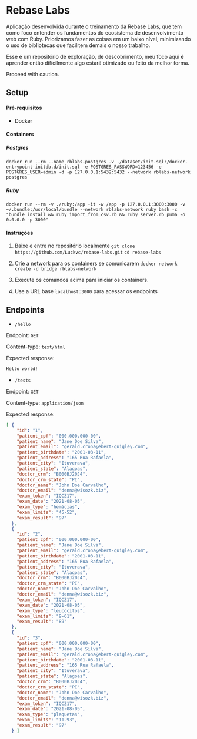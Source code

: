 # Rebase Labs

Aplicação desenvolvida durante o treinamento da Rebase Labs, que tem como foco entender os fundamentos do ecosistema de desenvolvimento web com Ruby. Priorizamos fazer as coisas em um baixo nível, minimizando o uso de bibliotecas que facilitem demais o nosso trabalho.

Esse é um repositório de exploração, de descobrimento, meu foco aqui é aprender então difícilmente algo estará otimizado ou feito da melhor forma. 

Proceed with caution. 

## Setup

#### Pré-requisitos

- Docker

#### Containers

##### Postgres
`docker run --rm --name rblabs-postgres -v ./dataset/init.sql:/docker-entrypoint-initdb.d/init.sql -e POSTGRES_PASSWORD=123456 -e POSTGRES_USER=admin -d -p 127.0.0.1:5432:5432 --network rblabs-network postgres`

##### Ruby
`docker run --rm -v ./ruby:/app -it -w /app -p 127.0.0.1:3000:3000 -v ~/.bundle:/usr/local/bundle --network rblabs-network ruby bash -c "bundle install && ruby import_from_csv.rb && ruby server.rb puma -o 0.0.0.0 -p 3000"`

#### Instruções

1. Baixe e entre no repositório localmente
`git clone https://github.com/Luckvc/rebase-labs.git`
`cd rebase-labs`

2. Crie a network para os containers se comunicarem
`docker network create -d bridge rblabs-network`

3. Execute os comandos acima para iniciar os containers.

4. Use a URL base `localhost:3000` para acessar os endpoints


## Endpoints

- `/hello`

Endpoint: `GET`

Content-type: `text/html`

Expected response: 
```html
Hello world!
```

- `/tests`

Endpoint: `GET`

Content-type: `application/json`

Expected response: 
```json
[ {
    "id": "1",
    "patient_cpf": "000.000.000-00",
    "patient_name": "Jane Doe Silva",
    "patient_email": "gerald.crona@ebert-quigley.com",
    "patient_birthdate": "2001-03-11",
    "patient_address": "165 Rua Rafaela",
    "patient_city": "Ituverava",
    "patient_state": "Alagoas",
    "doctor_crm": "B000BJ20J4",
    "doctor_crm_state": "PI",
    "doctor_name": "John Doe Carvalho",
    "doctor_email": "denna@wisozk.biz",
    "exam_token": "IQCZ17",
    "exam_date": "2021-08-05",
    "exam_type": "hemácias",
    "exam_limits": "45-52",
    "exam_result": "97"
  },
  {
    "id": "2",
    "patient_cpf": "000.000.000-00",
    "patient_name": "Jane Doe Silva",
    "patient_email": "gerald.crona@ebert-quigley.com",
    "patient_birthdate": "2001-03-11",
    "patient_address": "165 Rua Rafaela",
    "patient_city": "Ituverava",
    "patient_state": "Alagoas",
    "doctor_crm": "B000BJ20J4",
    "doctor_crm_state": "PI",
    "doctor_name": "John Doe Carvalho",
    "doctor_email": "denna@wisozk.biz",
    "exam_token": "IQCZ17",
    "exam_date": "2021-08-05",
    "exam_type": "leucócitos",
    "exam_limits": "9-61",
    "exam_result": "89"
  },
  {
    "id": "3",
    "patient_cpf": "000.000.000-00",
    "patient_name": "Jane Doe Silva",
    "patient_email": "gerald.crona@ebert-quigley.com",
    "patient_birthdate": "2001-03-11",
    "patient_address": "165 Rua Rafaela",
    "patient_city": "Ituverava",
    "patient_state": "Alagoas",
    "doctor_crm": "B000BJ20J4",
    "doctor_crm_state": "PI",
    "doctor_name": "John Doe Carvalho",
    "doctor_email": "denna@wisozk.biz",
    "exam_token": "IQCZ17",
    "exam_date": "2021-08-05",
    "exam_type": "plaquetas",
    "exam_limits": "11-93",
    "exam_result": "97"
  } ]

```